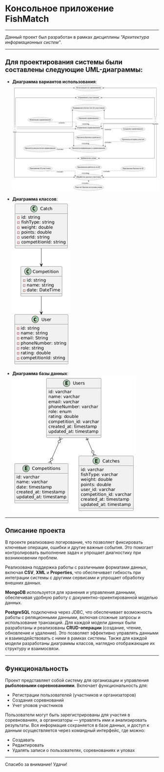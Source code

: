 # Консольное приложение **FishMatch**
***
Данный проект был разработан в рамках дисциплины _"Архитектура информационных систем"_.
***
## Для проектирования системы были составлены следующие UML-диаграммы:

- **Диаграмма вариантов использования**:  
  ![Диаграмма вариантов использования](images/Usecase(vers2).png)

- **Диаграмма классов**:  
  ![Диаграмма классов](images/Class.png)

- **Диаграмма базы данных**:  
  ![Диаграмма базы данных](images/ERD.png)
***
## Описание проекта

В проекте реализовано логирование, что позволяет фиксировать ключевые операции, ошибки и другие важные события. Это помогает контролировать выполнение задач и упрощает диагностику при возникновении проблем.

Реализована поддержка работы с различными форматами данных, включая **CSV**, **XML** и **Properties**, что обеспечивает гибкость при интеграции системы с другими сервисами и упрощает обработку внешних данных.

**MongoDB** используется для хранения и управления данными, обеспечивая удобную работу с документно-ориентированной моделью данных.

**PostgreSQL** подключена через JDBC, что обеспечивает возможность работы с реляционными данными, включая сложные запросы и использование транзакций.
Для каждой модели данных были разработаны и реализованы **CRUD-операции** (создание, чтение, обновление и удаление). Это позволяет эффективно управлять данными и взаимодействовать с ними в рамках системы. Также для каждой модели разработаны диаграммы классов, наглядно отображающие их структуру и взаимосвязи.
***
## Функциональность

Проект представляет собой систему для организации и управления **рыболовными соревнованиями**. Включает функциональность для:

- Регистрации пользователей (участников и организаторов)
- Создания соревнований
- Учет уловов участников

Пользователи могут быть зарегистрированы для участия в соревнованиях, а организаторы — управлять ими и анализировать результаты. Вся информация сохраняется в базе данных, и доступ к данным осуществляется через командный интерфейс, где можно:

- Создавать
- Редактировать
- Удалять записи о пользователях, соревнованиях и уловах
***
Спасибо за внимание! Удачи!
